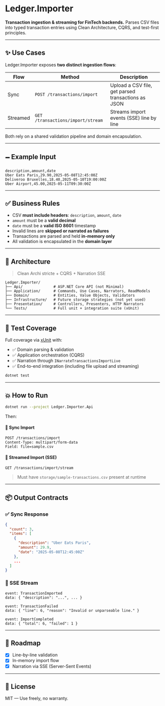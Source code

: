 ﻿# Ledger.Importer

**Transaction ingestion & streaming for FinTech backends.**
Parses CSV files into typed transaction entries using Clean Architecture, CQRS, and test-first principles.

---

## ✨ Use Cases

Ledger.Importer exposes **two distinct ingestion flows**:

| Flow     | Method                             | Description                                        |
| -------- | ---------------------------------- | -------------------------------------------------- |
| Sync     | `POST /transactions/import`        | Upload a CSV file, get parsed transactions as JSON |
| Streamed | `GET  /transactions/import/stream` | Streams import events (SSE) line by line           |

Both rely on a shared validation pipeline and domain encapsulation.

---

## 🗕 Example Input

```csv
description,amount,date
Uber Eats Paris,29.90,2025-05-08T12:45:00Z
Deliveroo Bruxelles,18.40,2025-05-10T19:00:00Z
Uber Airport,45.00,2025-05-11T09:30:00Z
```

---

## ✅ Business Rules

* CSV **must include headers**: `description`, `amount`, `date`
* `amount` must be a **valid decimal**
* `date` must be a **valid ISO 8601** timestamp
* Invalid lines are **skipped or narrated as failures**
* Transactions are parsed and held **in-memory only**
* All validation is encapsulated in the **domain layer**

---

## 🧱 Architecture

> Clean Archi stricte + CQRS + Narration SSE

```
Ledger.Importer/
├── Api/              # ASP.NET Core API (not Minimal)
├── Application/      # Commands, Use Cases, Narrators, ReadModels
├── Domain/           # Entities, Value Objects, Validators
├── Infrastructure/   # Future storage strategies (not yet used)
├── Presentation/     # Controllers, Presenters, HTTP Narrators
└── Tests/            # Full unit + integration suite (xUnit)
```

---

## 🧪 Test Coverage

Full coverage via [xUnit](https://xunit.net/) with:

* ✅ Domain parsing & validation
* ✅ Application orchestration (CQRS)
* ✅ Narration through `INarrateTransactionsImportLive`
* ✅ End-to-end integration (including file upload and streaming)

```bash
dotnet test
```

---

## 💥 How to Run

```bash
dotnet run --project Ledger.Importer.Api
```

Then:

#### 🔁 Sync Import

```http
POST /transactions/import
Content-Type: multipart/form-data
Field: file=sample.csv
```

#### 🌊 Streamed Import (SSE)

```http
GET /transactions/import/stream
```

> Must have `storage/sample-transactions.csv` present at runtime

---

## 📦 Output Contracts

### ✅ Sync Response

```json
{
  "count": 3,
  "items": [
    {
      "description": "Uber Eats Paris",
      "amount": 29.9,
      "date": "2025-05-08T12:45:00Z"
    },
    ...
  ]
}
```

### 🌊 SSE Stream

```
event: TransactionImported
data: { "description": "...", ... }

event: TransactionFailed
data: { "line": 6, "reason": "Invalid or unparseable line." }

event: ImportCompleted
data: { "total": 6, "failed": 1 }
```

---

## 🚣 Roadmap

* [x] Line-by-line validation
* [x] In-memory import flow
* [x] Narration via SSE (Server-Sent Events)

---

## 📜 License

MIT — Use freely, no warranty.
